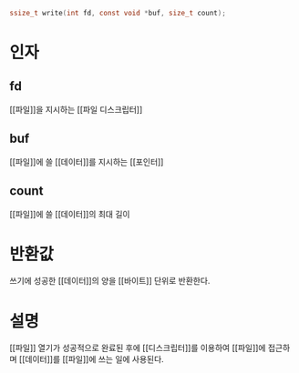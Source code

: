 ``` c
ssize_t write(int fd, const void *buf, size_t count);
```
# 인자
## fd
[[파일]]을 지시하는 [[파일 디스크립터]]
## buf
[[파일]]에 쓸 [[데이터]]를 지시하는 [[포인터]]
## count
[[파일]]에 쓸 [[데이터]]의 최대 길이
# 반환값
쓰기에 성공한 [[데이터]]의 양을 [[바이트]] 단위로 반환한다.
# 설명
[[파일]] 열기가 성공적으로 완료된 후에 [[디스크립터]]를 이용하여 [[파일]]에 접근하며 [[데이터]]를 [[파일]]에 쓰는 일에 사용된다.